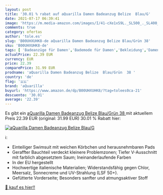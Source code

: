 ```yaml
---
layout: post
title: '30.01 % rabat auf aQuarilla Damen Badeanzug Belize  Blau/G'
date: 2021-07-17 06:39:41
image: 'https://m.media-amazon.com/images/I/41-cXe1xS9L._SL500_._SL400_.jpg'
comments: true
category: ofertas
author: 'tole.es'
slug: 'B00UHXUHK8-de aQuarilla Damen Badeanzug Belize Blau/Grün 38'
sku: 'B00UHXUHK8-de'
tags: [ 'Badeanzüge für Damen','Bademode für Damen','Bekleidung','Damenbekleidung','aquarilla', ]
actualPrice: 22.39 EUR
currency: EUR
price: 22.39
comparePrice: 31.99 EUR
prodname: 'aQuarilla Damen Badeanzug Belize  Blau/Grün  38 '
country: 'de'
flag: '🇩🇪'
brand: 'aQuarilla'
buyurl: 'https://www.amazon.de/dp/B00UHXUHK8/?tag=tolees0ca-21'
descuento: '30.01'
average: '22.39'
---
```


Es gibt ein [aQuarilla Damen Badeanzug Belize  Blau/Grün  38 ](https://www.amazon.de/dp/B00UHXUHK8/?tag=tolees0ca-21) mit aktuellem Preis 22.39 EUR (original: 31.99 EUR) 30.01 % Rabatt hier:

[![aQuarilla Damen Badeanzug Belize  Blau/G](https://m.media-amazon.com/images/I/41-cXe1xS9L._SL500_._SL400_.jpg)](https://www.amazon.de/dp/B00UHXUHK8/?tag=tolees0ca-21)

ℹ️:

- Einteiliger Swimsuit mit weichen Körbchen und herausnehmbaren Pads
- Geraffter Bauchteil verdeckt kleinere Problemzonen; Tiefer V-Ausschnitt mit farblich abgesetztem Saum; Ineinanderlaufende Farben
- In der EU hergestellt
- Hochwertige italienische Materialien; Widerstandsfähig gegen Chlor, Meersalz, Sonnecreme und UV-Strahlung (LSF 50+).
- Gefütterte Vorderseite; Besonders sanfter und atmungsaktiver Stoff

[🛒 kauf es hier!!](https://www.amazon.de/dp/B00UHXUHK8/?tag=tolees0ca-21)
